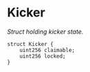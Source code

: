 # Kicker
*Struct holding kicker state.*


```solidity
struct Kicker {
    uint256 claimable;
    uint256 locked;
}
```

